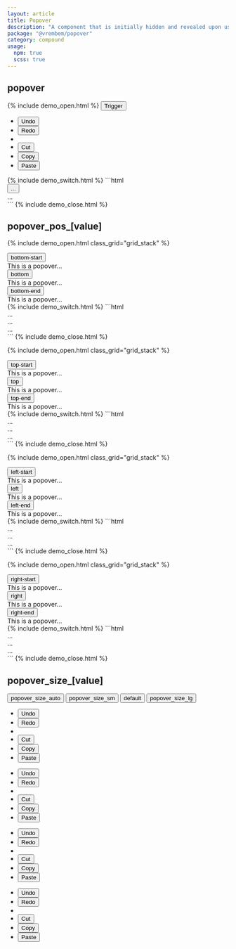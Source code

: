 ```yaml
---
layout: article
title: Popover
description: "A component that is initially hidden and revealed upon user interaction either through a click or hover event. Popover can contain lists of actions, links, or additional supplementary content."
package: "@vrembem/popover"
category: compound
usage:
  npm: true
  scss: true
---
```


## popover

{% include demo_open.html %}
<button class="button button_color_primary" data-popover-trigger data-popover-event="hover">
  <span>Trigger</span>
  <span class="arrow-down"></span>
</button>
<div class="popover" data-popover>
  <ul class="menu">
    <li class="menu__item">
      <button class="menu__action">Undo</button>
    </li>
    <li class="menu__item">
      <button class="menu__action">Redo</button>
    </li>
    <li class="menu__sep"></li>
    <li class="menu__item">
      <button class="menu__action">Cut</button>
    </li>
    <li class="menu__item">
      <button class="menu__action">Copy</button>
    </li>
    <li class="menu__item">
      <button class="menu__action">Paste</button>
    </li>
  </ul>
</div>
{% include demo_switch.html %}
```html
<div class="popover">
  <button class="button">...</button>
  <div class="popover__target">
    ...
  </div>
</div>
```
{% include demo_close.html %}

## popover_pos_[value]

{% include demo_open.html class_grid="grid_stack" %}
<div class="level">
  <div>
    <button class="button" data-popover-trigger>
      <span>bottom-start</span>
      <span class="arrow-down"></span>
    </button>
    <div class="popover" data-popover data-popover-placement="bottom-start">
      <div class="padding">This is a popover...</div>
    </div>
  </div>
  <div>
    <button class="button" data-popover-trigger>
      <span>bottom</span>
      <span class="arrow-down"></span>
    </button>
    <div class="popover" data-popover data-popover-placement="bottom">
      <div class="padding">This is a popover...</div>
    </div>
  </div>
  <div>
    <button class="button" data-popover-trigger>
      <span>bottom-end</span>
      <span class="arrow-down"></span>
    </button>
    <div class="popover" data-popover data-popover-placement="bottom-end">
      <div class="padding">This is a popover...</div>
    </div>
  </div>
</div>
{% include demo_switch.html %}
```html
<div class="popover popover_pos_bottom-start">...</div>
<div class="popover popover_pos_bottom">...</div>
<div class="popover popover_pos_bottom-end">...</div>
```
{% include demo_close.html %}

{% include demo_open.html class_grid="grid_stack" %}
<div class="level">
  <div>
    <button class="button" data-popover-trigger>
      <span>top-start</span>
      <span class="arrow-up"></span>
    </button>
    <div class="popover" data-popover data-popover-placement="top-start">
      <div class="padding">This is a popover...</div>
    </div>
  </div>
  <div>
    <button class="button" data-popover-trigger>
      <span>top</span>
      <span class="arrow-up"></span>
    </button>
    <div class="popover" data-popover data-popover-placement="top">
      <div class="padding">This is a popover...</div>
    </div>
  </div>
  <div>
    <button class="button" data-popover-trigger>
      <span>top-end</span>
      <span class="arrow-up"></span>
    </button>
    <div class="popover" data-popover data-popover-placement="top-end">
      <div class="padding">This is a popover...</div>
    </div>
  </div>
</div>
{% include demo_switch.html %}
```html
<div class="popover popover_pos_top-start">...</div>
<div class="popover popover_pos_top">...</div>
<div class="popover popover_pos_top-end">...</div>
```
{% include demo_close.html %}

{% include demo_open.html class_grid="grid_stack" %}
<div class="level flex-justify-end">
  <div>
    <button class="button" data-popover-trigger>
      <span class="arrow-left"></span>
      <span>left-start</span>
    </button>
    <div class="popover" data-popover data-popover-placement="left-start">
      <div class="padding">This is a popover...</div>
    </div>
  </div>
  <div>
    <button class="button" data-popover-trigger>
      <span class="arrow-left"></span>
      <span>left</span>
    </button>
    <div class="popover" data-popover data-popover-placement="left-start">
      <div class="padding">This is a popover...</div>
    </div>
  </div>
  <div>
    <button class="button" data-popover-trigger>
      <span class="arrow-left"></span>
      <span>left-end</span>
    </button>
    <div class="popover" data-popover data-popover-placement="left-end">
      <div class="padding">This is a popover...</div>
    </div>
  </div>
</div>
{% include demo_switch.html %}
```html
<div class="popover popover_pos_left-start">...</div>
<div class="popover popover_pos_left">...</div>
<div class="popover popover_pos_left-end">...</div>
```
{% include demo_close.html %}

{% include demo_open.html class_grid="grid_stack" %}
<div class="level">
  <div>
    <button class="button" data-popover-trigger>
      <span>right-start</span>
      <span class="arrow-right"></span>
    </button>
    <div class="popover" data-popover data-popover-placement="right-start">
      <div class="padding">This is a popover...</div>
    </div>
  </div>
  <div>
    <button class="button" data-popover-trigger>
      <span>right</span>
      <span class="arrow-right"></span>
    </button>
    <div class="popover" data-popover data-popover-placement="right">
      <div class="padding">This is a popover...</div>
    </div>
  </div>
  <div>
    <button class="button" data-popover-trigger>
      <span>right-end</span>
      <span class="arrow-right"></span>
    </button>
    <div class="popover" data-popover data-popover-placement="right-end">
      <div class="padding">This is a popover...</div>
    </div>
  </div>
</div>
{% include demo_switch.html %}
```html
<div class="popover popover_pos_right-start">...</div>
<div class="popover popover_pos_right">...</div>
<div class="popover popover_pos_right-end">...</div>
```
{% include demo_close.html %}

## popover_size_[value]

<div>
  <div class="level">
    <button class="button" data-popover-trigger="size-auto">popover_size_auto</button>
    <button class="button" data-popover-trigger="size-sm">popover_size_sm</button>
    <button class="button" data-popover-trigger="size-default">default</button>
    <button class="button" data-popover-trigger="size-lg">popover_size_lg</button>
  </div>
</div>

<div class="popover popover_size_auto" data-popover="size-auto">
  <ul class="menu">
    <li class="menu__item">
      <button class="menu__action">Undo</button>
    </li>
    <li class="menu__item">
      <button class="menu__action">Redo</button>
    </li>
    <li class="menu__sep"></li>
    <li class="menu__item">
      <button class="menu__action">Cut</button>
    </li>
    <li class="menu__item">
      <button class="menu__action">Copy</button>
    </li>
    <li class="menu__item">
      <button class="menu__action">Paste</button>
    </li>
  </ul>
</div>

<div class="popover popover_size_sm" data-popover="size-sm">
  <ul class="menu">
    <li class="menu__item">
      <button class="menu__action">Undo</button>
    </li>
    <li class="menu__item">
      <button class="menu__action">Redo</button>
    </li>
    <li class="menu__sep"></li>
    <li class="menu__item">
      <button class="menu__action">Cut</button>
    </li>
    <li class="menu__item">
      <button class="menu__action">Copy</button>
    </li>
    <li class="menu__item">
      <button class="menu__action">Paste</button>
    </li>
  </ul>
</div>

<div class="popover" data-popover="size-default">
  <ul class="menu">
    <li class="menu__item">
      <button class="menu__action">Undo</button>
    </li>
    <li class="menu__item">
      <button class="menu__action">Redo</button>
    </li>
    <li class="menu__sep"></li>
    <li class="menu__item">
      <button class="menu__action">Cut</button>
    </li>
    <li class="menu__item">
      <button class="menu__action">Copy</button>
    </li>
    <li class="menu__item">
      <button class="menu__action">Paste</button>
    </li>
  </ul>
</div>

<div class="popover popover_size_lg" data-popover="size-lg">
  <ul class="menu">
    <li class="menu__item">
      <button class="menu__action">Undo</button>
    </li>
    <li class="menu__item">
      <button class="menu__action">Redo</button>
    </li>
    <li class="menu__sep"></li>
    <li class="menu__item">
      <button class="menu__action">Cut</button>
    </li>
    <li class="menu__item">
      <button class="menu__action">Copy</button>
    </li>
    <li class="menu__item">
      <button class="menu__action">Paste</button>
    </li>
  </ul>
</div>
